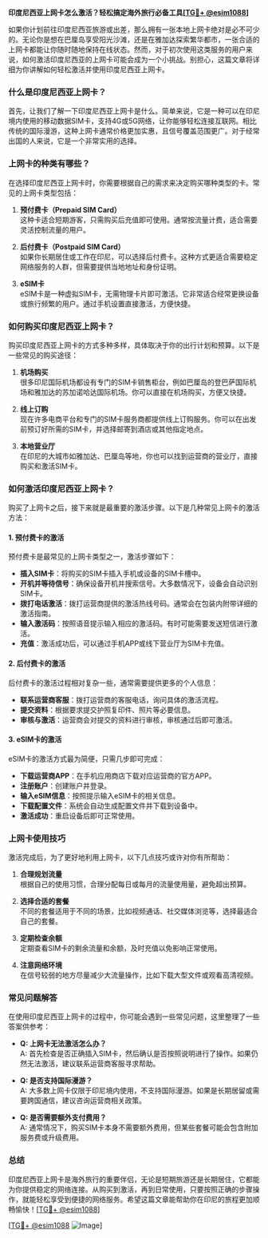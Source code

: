 **印度尼西亚上网卡怎么激活？轻松搞定海外旅行必备工具[[TG💪+ @esim1088](https://t.me/s/esim1088)]**

如果你计划前往印度尼西亚旅游或出差，那么拥有一张本地上网卡绝对是必不可少的。无论你是想在巴厘岛享受阳光沙滩，还是在雅加达探索繁华都市，一张合适的上网卡都能让你随时随地保持在线状态。然而，对于初次使用这类服务的用户来说，如何激活印度尼西亚的上网卡可能会成为一个小挑战。别担心，这篇文章将详细为你讲解如何轻松激活并使用印度尼西亚上网卡。

### 什么是印度尼西亚上网卡？

首先，让我们了解一下印度尼西亚上网卡是什么。简单来说，它是一种可以在印尼境内使用的移动数据SIM卡，支持4G或5G网络，让你能够轻松连接互联网。相比传统的国际漫游，这种上网卡通常价格更加实惠，且信号覆盖范围更广。对于经常出国的人来说，它是一个非常实用的选择。

### 上网卡的种类有哪些？

在选择印度尼西亚上网卡时，你需要根据自己的需求来决定购买哪种类型的卡。常见的上网卡类型包括：

1. **预付费卡（Prepaid SIM Card）**  
   这种卡适合短期游客，只需购买后充值即可使用。通常按流量计费，适合需要灵活控制流量的用户。

2. **后付费卡（Postpaid SIM Card）**  
   如果你长期居住或工作在印尼，可以选择后付费卡。这种方式更适合需要稳定网络服务的人群，但需要提供当地地址和身份证明。

3. **eSIM卡**  
   eSIM卡是一种虚拟SIM卡，无需物理卡片即可激活。它非常适合经常更换设备或旅行频繁的用户。通过手机设置直接激活，方便快捷。

### 如何购买印度尼西亚上网卡？

购买印度尼西亚上网卡的方式多种多样，具体取决于你的出行计划和预算。以下是一些常见的购买途径：

1. **机场购买**  
   很多印尼国际机场都设有专门的SIM卡销售柜台，例如巴厘岛的登巴萨国际机场和雅加达的苏加诺哈达国际机场。你可以直接在机场购买，方便又快捷。

2. **线上订购**  
   现在许多电商平台和专门的SIM卡服务商都提供线上订购服务。你可以在出发前预订好所需的SIM卡，并选择邮寄到酒店或其他指定地点。

3. **本地营业厅**  
   在印尼的大城市如雅加达、巴厘岛等地，你也可以找到运营商的营业厅，直接购买和激活SIM卡。

### 如何激活印度尼西亚上网卡？

购买了上网卡之后，接下来就是最重要的激活步骤。以下是几种常见上网卡的激活方法：

#### 1. 预付费卡的激活

预付费卡是最常见的上网卡类型之一，激活步骤如下：

- **插入SIM卡**：将购买的SIM卡插入手机或设备的SIM卡槽中。
- **开机并等待信号**：确保设备开机并搜索信号。大多数情况下，设备会自动识别SIM卡。
- **拨打电话激活**：拨打运营商提供的激活热线号码。通常会在包装内附带详细的激活指南。
- **输入激活码**：按照语音提示输入相应的激活码。有时可能需要发送短信进行激活。
- **充值**：激活成功后，可以通过手机APP或线下营业厅为SIM卡充值。

#### 2. 后付费卡的激活

后付费卡的激活过程相对复杂一些，通常需要提供更多的个人信息：

- **联系运营商客服**：拨打运营商的客服电话，询问具体的激活流程。
- **提交资料**：根据要求提交护照复印件、照片等必要信息。
- **审核与激活**：运营商会对提交的资料进行审核，审核通过后即可激活。

#### 3. eSIM卡的激活

eSIM卡的激活方式最为简便，只需几步即可完成：

- **下载运营商APP**：在手机应用商店下载对应运营商的官方APP。
- **注册账户**：创建账户并登录。
- **输入eSIM信息**：按照提示输入eSIM卡的相关信息。
- **下载配置文件**：系统会自动生成配置文件并下载到设备中。
- **激活成功**：重启设备后即可正常使用。

### 上网卡使用技巧

激活完成后，为了更好地利用上网卡，以下几点技巧或许对你有所帮助：

1. **合理规划流量**  
   根据自己的使用习惯，合理分配每日或每月的流量使用量，避免超出预算。

2. **选择合适的套餐**  
   不同的套餐适用于不同的场景，比如视频通话、社交媒体浏览等，选择最适合自己的套餐。

3. **定期检查余额**  
   定期查看SIM卡的剩余流量和余额，及时充值以免影响正常使用。

4. **注意网络环境**  
   在信号较弱的地方尽量减少大流量操作，比如下载大型文件或观看高清视频。

### 常见问题解答

在使用印度尼西亚上网卡的过程中，你可能会遇到一些常见问题，这里整理了一些答案供参考：

- **Q: 上网卡无法激活怎么办？**  
  A: 首先检查是否正确插入SIM卡，然后确认是否按照说明进行了操作。如果仍然无法激活，建议联系运营商客服寻求帮助。

- **Q: 是否支持国际漫游？**  
  A: 大多数上网卡仅限于印尼境内使用，不支持国际漫游。如果是长期居留或需要跨国通信，建议咨询运营商相关政策。

- **Q: 是否需要额外支付费用？**  
  A: 通常情况下，购买SIM卡本身不需要额外费用，但某些套餐可能会包含附加服务费或升级费用。

### 总结

印度尼西亚上网卡是海外旅行的重要伴侣，无论是短期旅游还是长期居住，它都能为你提供稳定的网络连接。从购买到激活，再到日常使用，只要按照正确的步骤操作，就能轻松享受到便捷的网络服务。希望这篇文章能帮助你在印尼的旅程更加顺畅愉快！[[TG💪+ @esim1088](https://t.me/s/esim1088)] 

[[TG💪+ @esim1088](https://t.me/s/esim1088) ![Image](https://i.postimg.cc/4NQfJmqS/Snipaste-2025-05-13-00-14-12.png)]